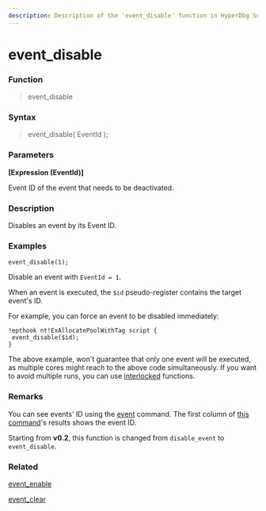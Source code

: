 ```yaml
---
description: Description of the 'event_disable' function in HyperDbg Scripts
---
```


# event\_disable

### Function

> event\_disable

### Syntax

> event\_disable( EventId );

### Parameters

**\[Expression (EventId)]**

Event ID of the event that needs to be deactivated.

### Description

Disables an event by its Event ID.

### Examples

`event_disable(1);`

Disable an event with `EventId = 1`.

When an event is executed, the `$id` pseudo-register contains the target event's ID.

For example, you can force an event to be disabled immediately:

```
!epthook nt!ExAllocatePoolWithTag script {
 event_disable($id);
}
```

The above example, won't guarantee that only one event will be executed, as multiple cores might reach to the above code simultaneously. If you want to avoid multiple runs, you can use [interlocked](https://docs.hyperdbg.org/commands/scripting-language/functions/interlocked) functions.

### Remarks

You can see events' ID using the [event](https://docs.hyperdbg.org/commands/debugging-commands/events) command. The first column of [this command](https://docs.hyperdbg.org/commands/debugging-commands/events)'s results shows the event ID.

Starting from **v0.2**, this function is changed from `disable_event` to `event_disable`.

### Related

[event\_enable](https://docs.hyperdbg.org/commands/scripting-language/functions/events/event\_enable)

[event\_clear](https://docs.hyperdbg.org/commands/scripting-language/functions/events/event\_clear)

